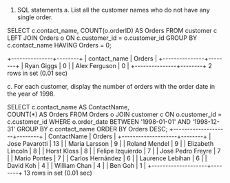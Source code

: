 1. SQL statements
a. List all the customer names who do not have any single order.

SELECT
c.contact_name,
COUNT(o.orderID) AS Orders
FROM
customer c
LEFT JOIN
Orders o ON c.customer_id = o.customer_id
GROUP BY
c.contact_name
HAVING
Orders = 0;

+---------------+--------+
| contact_name  | Orders |
+---------------+--------+
| Ryan Giggs    |      0 |
| Alex Ferguson |      0 |
+---------------+--------+
2 rows in set (0.01 sec)

c. For each customer, display the number of orders with the order date in the year of 1998.

SELECT c.contact_name AS ContactName,      
COUNT(*) AS Orders 
FROM Orders o JOIN customer c ON o.customer_id = c.customer_id 
WHERE o.order_date BETWEEN '1998-01-01' AND '1998-12-31' 
GROUP BY c.contact_name 
ORDER BY Orders DESC;
+--------------------+--------+
| ContactName        | Orders |
+--------------------+--------+
| Jose Pavarotti     |     13 |
| Maria Larsson      |      9 |
| Roland Mendel      |      9 |
| Elizabeth Lincoln  |      8 |
| Horst Kloss        |      8 |
| Felipe Izquierdo   |      7 |
| José Pedro Freyre  |      7 |
| Mario Pontes       |      7 |
| Carlos Hernández   |      6 |
| Laurence Lebihan   |      6 |
| David Koh          |      4 |
| William Chan       |      4 |
| Ben Goh            |      1 |
+--------------------+--------+
13 rows in set (0.01 sec)

